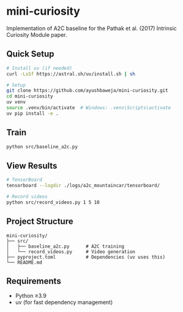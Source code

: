 # mini-curiosity

Implementation of A2C baseline for the Pathak et al. (2017) Intrinsic Curiosity Module paper.

## Quick Setup

```bash
# Install uv (if needed)
curl -LsSf https://astral.sh/uv/install.sh | sh

# Setup
git clone https://github.com/ayushbaweja/mini-curiosity.git
cd mini-curiosity
uv venv
source .venv/bin/activate  # Windows: .venv\Scripts\activate
uv pip install -e .
```

## Train

```bash
python src/baseline_a2c.py
```

## View Results

```bash
# TensorBoard
tensorboard --logdir ./logs/a2c_mountaincar/tensorboard/

# Record videos
python src/record_videos.py 1 5 10
```

## Project Structure

```
mini-curiosity/
├── src/
│   ├── baseline_a2c.py      # A2C training
│   └── record_videos.py     # Video generation
├── pyproject.toml           # Dependencies (uv uses this)
└── README.md
```

## Requirements

- Python ≥3.9
- uv (for fast dependency management)
